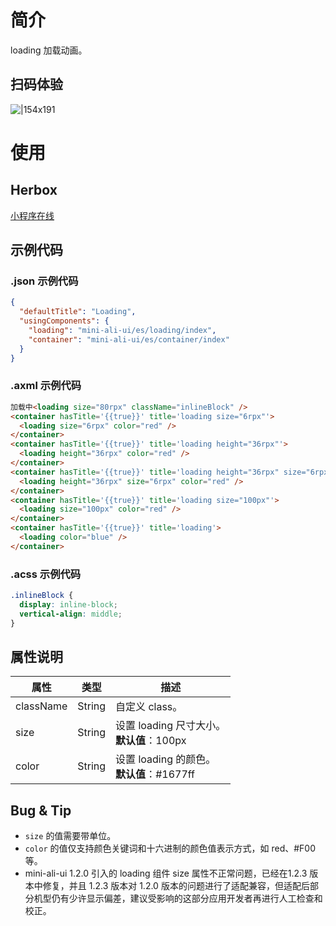 
# 简介
loading 加载动画。

## 扫码体验
![|154x191](https://mdn.alipayobjects.com/afts/img/A*8spKR7IFKE0AAAAAAAAAAABkAa8wAA/original?bz=openpt_doc&t=4jH-vtQojHPwBwOHtiLKtwAAAABkMK8AAAAA#align=left&display=inline&height=191&margin=%5Bobject%20Object%5D&originHeight=191&originWidth=154&status=done&style=none&width=154)

# 使用

## Herbox
[小程序在线](https://herbox-embed.alipay.com/s/doc-aliui-loading?theme=light&previewZoom=75&chInfo=openhome-doc) 

## 示例代码

### .json 示例代码
```json
{
  "defaultTitle": "Loading",
  "usingComponents": {
    "loading": "mini-ali-ui/es/loading/index",
    "container": "mini-ali-ui/es/container/index"
  }
}
```

### .axml 示例代码
```html
加载中<loading size="80rpx" className="inlineBlock" />
<container hasTitle='{{true}}' title='loading size="6rpx"'>
  <loading size="6rpx" color="red" />
</container>
<container hasTitle='{{true}}' title='loading height="36rpx"'>
  <loading height="36rpx" color="red" />
</container>
<container hasTitle='{{true}}' title='loading height="36rpx" size="6rpx"'>
  <loading height="36rpx" size="6rpx" color="red" />
</container>
<container hasTitle='{{true}}' title='loading size="100px"'>
  <loading size="100px" color="red" />
</container>
<container hasTitle='{{true}}' title='loading'>
  <loading color="blue" />
</container>
```

### .acss 示例代码
```css
.inlineBlock {
  display: inline-block;
  vertical-align: middle;
}
```

## 属性说明
| **属性** | **类型** | **描述** |
| --- | --- | --- |
| className | String | 自定义 class。 |
| size | String | 设置 loading 尺寸大小。<br />**默认值**：100px |
| color | String | 设置 loading 的颜色。<br />**默认值**：#1677ff |


## Bug & Tip

- `size` 的值需要带单位。
- `color` 的值仅支持颜色关键词和十六进制的颜色值表示方式，如 red、#F00 等。
- mini-ali-ui 1.2.0 引入的 loading 组件 size 属性不正常问题，已经在1.2.3 版本中修复，并且 1.2.3 版本对 1.2.0 版本的问题进行了适配兼容，但适配后部分机型仍有少许显示偏差，建议受影响的这部分应用开发者再进行人工检查和校正。
